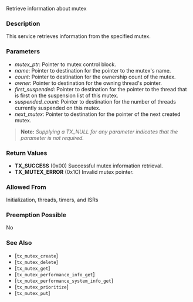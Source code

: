 Retrieve information about mutex

### Description

This service retrieves information from the specified mutex.

### Parameters

- *mutex_ptr*: Pointer to mutex control block.
- *name*: Pointer to destination for the pointer to the mutex's name.
- *count*: Pointer to destination for the ownership count of the mutex.
- *owner*: Pointer to destination for the owning thread's pointer.
- *first_suspended*: Pointer to destination for the pointer to the thread that is first on the suspension list of this mutex.
- *suspended_count*: Pointer to destination for the number of threads currently suspended on this mutex.
- *next_mutex*: Pointer to destination for the pointer of the next created mutex.

> **Note:** *Supplying a TX_NULL for any parameter indicates that the parameter is not required.*

### Return Values

- **TX_SUCCESS** (0x00) Successful mutex information retrieval.
- **TX_MUTEX_ERROR** (0x1C) Invalid mutex pointer.

### Allowed From

Initialization, threads, timers, and ISRs

### Preemption Possible

No

### See Also

- [`tx_mutex_create`]
- [`tx_mutex_delete`]
- [`tx_mutex_get`]
- [`tx_mutex_performance_info_get`]
- [`tx_mutex_performance_system_info_get`]
- [`tx_mutex_prioritize`]
- [`tx_mutex_put`]

